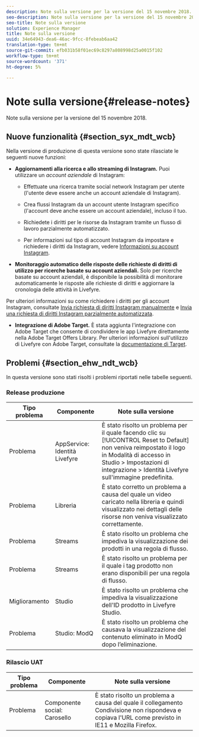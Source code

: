 ```yaml
---
description: Note sulla versione per la versione del 15 novembre 2018.
seo-description: Note sulla versione per la versione del 15 novembre 2018.
seo-title: Note sulla versione
solution: Experience Manager
title: Note sulla versione
uuid: 34e64943-dea6-46ac-9fcc-8febeab6aa42
translation-type: tm+mt
source-git-commit: efb031b58f01ec69c8297a808998d25a0015f102
workflow-type: tm+mt
source-wordcount: '371'
ht-degree: 5%

---
```



# Note sulla versione{#release-notes}

Note sulla versione per la versione del 15 novembre 2018.

## Nuove funzionalità {#section_syx_mdt_wcb}

Nella versione di produzione di questa versione sono state rilasciate le seguenti nuove funzioni:

* **Aggiornamenti alla ricerca e allo streaming di Instagram.** Puoi utilizzare un  *account aziendale* di Instagram:

   * Effettuate una ricerca tramite social network Instagram per utente (l&#39;utente deve essere anche un account aziendale di Instagram).

   * Crea flussi Instagram da un account utente Instagram specifico (l&#39;account deve anche essere un account aziendale), incluso il tuo.

   * Richiedete i diritti per le risorse da Instagram tramite un flusso di lavoro parzialmente automatizzato.

   * Per informazioni sul tipo di account Instagram da impostare e richiedere i diritti da Instagram, vedere [Informazioni su account Instagram](/help/using/c-users-creating-accounts-with-studio-access/t-configure-social-accout-instagram/c-about-instagram-accounts.md).

* **Monitoraggio automatico delle risposte delle richieste di diritti di utilizzo per ricerche basate su account aziendali.** Solo per ricerche basate su account aziendali, è disponibile la possibilità di monitorare automaticamente le risposte alle richieste di diritti e aggiornare la cronologia delle attività in Livefyre.

Per ulteriori informazioni su come richiedere i diritti per gli account Instagram, consultate [Invia richiesta di diritti Instagram manualmente](/help/using/c-how-requesting-rights-works/c-send-instagram-manual-rights-request.md) e [Invia una richiesta di diritti Instagram parzialmente automatizzata](/help/using/c-how-requesting-rights-works/c-send-an-instagram-rights-request-from-the-library.md).

* **Integrazione di Adobe Target.** È stata aggiunta l&#39;integrazione con  Adobe Target che consente di condividere le app Livefyre direttamente nella  Adobe Target Offers Library. Per ulteriori informazioni sull&#39;utilizzo di Livefyre con  Adobe Target, consultate la [documentazione di Target](hhttps://docs.adobe.com/content/help/en/livefyre/using/library/livefyre-target.html).

## Problemi {#section_ehw_ndt_wcb}

In questa versione sono stati risolti i problemi riportati nelle tabelle seguenti.

### Release produzione

| Tipo problema | Componente | Note sulla versione |
|--- |--- |--- |
| Problema | AppService: Identità Livefyre | È stato risolto un problema per il quale facendo clic su [!UICONTROL Reset to Default] non veniva reimpostato il logo in Modalità di accesso in Studio > Impostazioni di integrazione > Identità Livefyre sull&#39;immagine predefinita. |
| Problema | Libreria | È stato corretto un problema a causa del quale un video caricato nella libreria e quindi visualizzato nei dettagli delle risorse non veniva visualizzato correttamente. |
| Problema | Streams | È stato risolto un problema che impediva la visualizzazione dei prodotti in una regola di flusso. |
| Problema | Streams | È stato risolto un problema per il quale i tag prodotto non erano disponibili per una regola di flusso. |
| Miglioramento | Studio | È stato risolto un problema che impediva la visualizzazione dell&#39;ID prodotto in Livefyre Studio. |
| Problema | Studio: ModQ | È stato risolto un problema che causava la visualizzazione del contenuto eliminato in ModQ dopo l’eliminazione. |

### Rilascio UAT

| **Tipo problema** | **Componente** | **Note sulla versione** |
|---|---|---|
| Problema | Componente social: Carosello | È stato risolto un problema a causa del quale il collegamento Condivisione non rispondeva e copiava l&#39;URL come previsto in IE11 e Mozilla Firefox. |